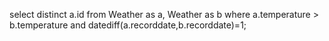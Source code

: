 select distinct a.id from
    Weather as a,
    Weather as b
    where 
    a.temperature > b.temperature and datediff(a.recorddate,b.recorddate)=1;

